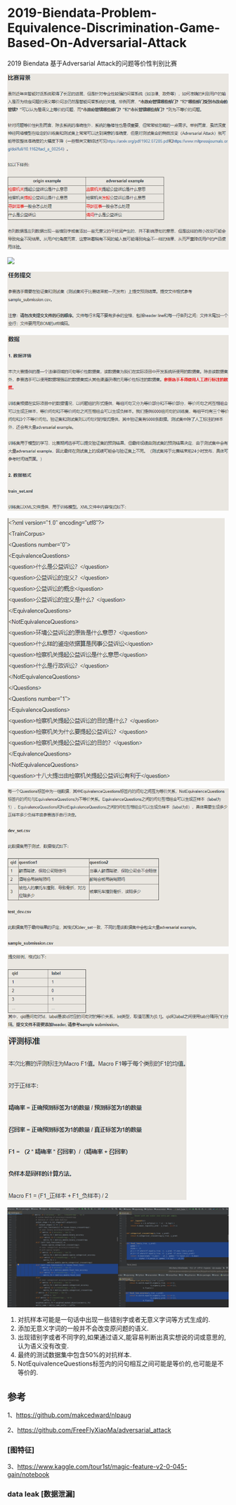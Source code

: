 # 2019-Biendata-Problem-Equivalence-Discrimination-Game-Based-On-Adversarial-Attack
2019 Biendata 基于Adversarial Attack的问题等价性判别比赛

![](images/rule_0.png)

![](images/rule_1.png)

![](images/rule_2.png)

![](images/rule_3.png)

![](images/rule_4.png)

![](images/rule_5.png)

![](images/rule_6.png)

![](images/rule_7.png)

![](images/rule_8.png)

1. 对抗样本可能是一句话中出现一些错别字或者无意义字词等方式生成的.
2. 添加无意义字词的一般并不会改变原问题的语义.
3. 出现错别字或者不同字的,如果通过语义,能容易判断出真实想说的词或意思的,认为语义没有改变.
4. 最终的测试数据集中包含50%的对抗样本.
5. NotEquivalenceQuestions标签内的问句相互之间可能是等价的,也可能是不等价的.

## 参考

1、https://github.com/makcedward/nlpaug

2、https://github.com/FreeFlyXiaoMa/adversarial_attack

### [图特征]
3、https://www.kaggle.com/tour1st/magic-feature-v2-0-045-gain/notebook

### data leak [数据泄漏]
